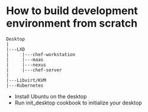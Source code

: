 # How to build development environment from scratch
```
Desktop
|
|---LXD
|     |---chef-workstation
|     |---maas
|     |---nexus
|     |---chef-server
|
|---Libvirt/KVM
|---Kubernetes
```



- Install Ubuntu on the desktop
- Run init_desktop cookbook to initialize your desktop
